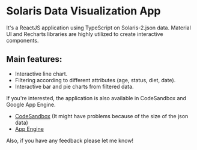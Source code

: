 # Solaris Data Visualization App

It's a ReactJS application using TypeScript on Solaris-2.json data. Material UI and Recharts libraries are highly utilized to create interactive components. 

## Main features:
 - Interactive line chart.
 - Filtering according to different attributes (age, status, diet, date).
 - Interactive bar and pie charts from filtered data.

If you're interested, the application is also available in CodeSandbox and Google App Engine. 
- [CodeSandbox](https://codesandbox.io/s/festive-joliot-odc6n4) (It might have problems because of the size of the json data)
- [App Engine](https://solaris-342922.wn.r.appspot.com/)

Also, if you have any feedback please let me know!

